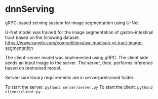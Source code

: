 # dnnServing
gRPC-based serving system for image segmentation using U-Net

U-Net model was trained for the image segmentation of gastro-intestinal tract based on the following dataset: https://www.kaggle.com/competitions/uw-madison-gi-tract-image-segmentation

The client-server model was implemented using gRPC. The client side sends an input image to the server. The server, then, performs inference based on pretrained model.

Server-side library requirements are in server/pretrained folder.

To start the server: ```python3 server/server.py```
To start the client: ```python3 client/client.py```
